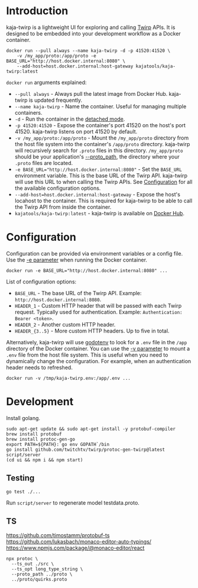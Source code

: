 # Introduction

kaja-twirp is a lightweight UI for exploring and calling [Twirp](https://github.com/twitchtv/twirp) APIs. It is designed to be embedded into your
development workflow as a Docker container.

```
docker run --pull always --name kaja-twirp -d -p 41520:41520 \
    -v /my_app/proto:/app/proto -e BASE_URL="http://host.docker.internal:8080" \
    --add-host=host.docker.internal:host-gateway kajatools/kaja-twirp:latest
```

`docker run` arguments explained:

* `--pull always` - Always pull the latest image from Docker Hub. kaja-twirp is updated frequently.
* `--name kaja-twirp` - Name the container. Useful for managing multiple containers.
* `-d` - Run the container in the [detached mode](https://docs.docker.com/engine/reference/run/#detached--d).
* `-p 41520:41520` - Expose the container's port 41520 on the host's port 41520. kaja-twirp listens on port 41520 by default.
* `-v /my_app/proto:/app/proto` - Mount the `/my_app/proto` directory from the host file system into the container's `/app/proto` directory. kaja-twirp will recursively search for `.proto` files in this directory. `/my_app/proto` should be your application's [--proto_path](https://protobuf.dev/reference/cpp/api-docs/google.protobuf.compiler.command_line_interface/), the directory where your `.proto` files are located.
* `-e BASE_URL="http://host.docker.internal:8080"` - Set the `BASE_URL` environment variable. This is the base URL of the Twirp API. kaja-twirp will use this URL to when calling the Twirp APIs. See [Configuration](#configuration) for all the available configuration options.
* `--add-host=host.docker.internal:host-gateway` - Expose the host's locahost to the container. This is required for kaja-twirp to be able to call the Twirp API from inside the container.
* `kajatools/kaja-twirp:latest` - kaja-twirp is available on [Docker Hub](https://hub.docker.com/r/kajatools/kaja-twirp).

# Configuration

Configuration can be provided via environment variables or a config file. Use the [-e parameter](https://docs.docker.com/engine/reference/commandline/run/#env) when running the Docker container.

```
docker run -e BASE_URL="http://host.docker.internal:8080" ...
```

List of configuration options:

* `BASE_URL` - The base URL of the Twirp API. Example: `http://host.docker.internal:8080`.
* `HEADER_1` - Custom HTTP header that will be passed with each Twirp request. Typically used for authentication. Example: `Authentication: Bearer <token>`.
* `HEADER_2` - Another custom HTTP header.
* `HEADER_{3..5}` - More custom HTTP headers. Up to five in total.

Alternatively, kaja-twirp will use [godotenv](https://github.com/joho/godotenv) to look for a `.env` file in the `/app` directory of the Docker container. You can use the [-v parameter](https://docs.docker.com/engine/reference/commandline/run/#volume) to mount a `.env` file from the host file system. This is useful when
you need to dynamically change the configuration. For example, when an authentication header needs to refreshed.

```
docker run -v /tmp/kaja-twirp.env:/app/.env ...
```

# Development

Install golang.

```
sudo apt-get update && sudo apt-get install -y protobuf-compiler
brew install protobuf
brew install protoc-gen-go
export PATH=${PATH}:`go env GOPATH`/bin
go install github.com/twitchtv/twirp/protoc-gen-twirp@latest
script/server
(cd ui && npm i && npm start)
```

## Testing

```
go test ./...
```

Run `script/server` to regenerate model testdata.proto.


## TS

https://github.com/timostamm/protobuf-ts
https://github.com/lukasbach/monaco-editor-auto-typings/
https://www.npmjs.com/package/@monaco-editor/react

```
npx protoc \
  --ts_out ./src \   
  --ts_opt long_type_string \
  --proto_path ../proto \
  ../proto/quirks.proto
```